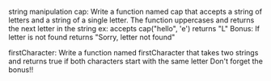 string manipulation
cap: Write a function named cap that accepts a string of letters and a string of a single letter. The function uppercases and returns the next letter in the string
ex: accepts cap("hello", 'e') returns "L"
Bonus: If letter is not found returns "Sorry, letter not found"

firstCharacter: Write a function named firstCharacter that takes two strings and returns true if both characters start with the same letter
Don't forget the bonus!!